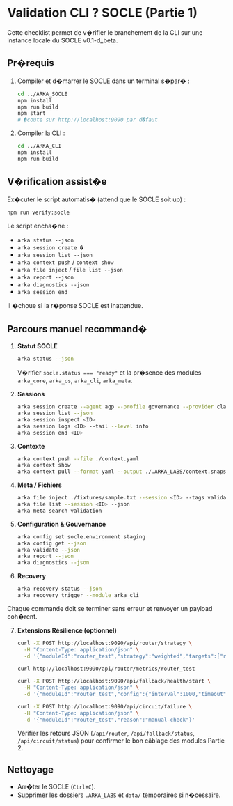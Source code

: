 ﻿# Validation CLI ? SOCLE (Partie 1)

Cette checklist permet de v�rifier le branchement de la CLI sur une instance locale du SOCLE v0.1-d_beta.

## Pr�requis

1. Compiler et d�marrer le SOCLE dans un terminal s�par� :
   ```bash
   cd ../ARKA_SOCLE
   npm install
   npm run build
   npm start
   # �coute sur http://localhost:9090 par d�faut
   ```

2. Compiler la CLI :
   ```bash
   cd ../ARKA_CLI
   npm install
   npm run build
   ```

## V�rification assist�e

Ex�cuter le script automatis� (attend que le SOCLE soit up) :

```bash
npm run verify:socle
```

Le script encha�ne :
- `arka status --json`
- `arka session create �`
- `arka session list --json`
- `arka context push` / `context show`
- `arka file inject` / `file list --json`
- `arka report --json`
- `arka diagnostics --json`
- `arka session end`

Il �choue si la r�ponse SOCLE est inattendue.

## Parcours manuel recommand�

1. **Statut SOCLE**
   ```bash
   arka status --json
   ```
   V�rifier `socle.status === "ready"` et la pr�sence des modules `arka_core`, `arka_os`, `arka_cli`, `arka_meta`.

2. **Sessions**
   ```bash
   arka session create --agent agp --profile governance --provider claude --terminal 1
   arka session list --json
   arka session inspect <ID>
   arka session logs <ID> --tail --level info
   arka session end <ID>
   ```

3. **Contexte**
   ```bash
   arka context push --file ./context.yaml
   arka context show
   arka context pull --format yaml --output ./.ARKA_LABS/context.snapshot.yaml
   ```

4. **Meta / Fichiers**
   ```bash
   arka file inject ./fixtures/sample.txt --session <ID> --tags validation
   arka file list --session <ID> --json
   arka meta search validation
   ```

5. **Configuration & Gouvernance**
   ```bash
   arka config set socle.environment staging
   arka config get --json
   arka validate --json
   arka report --json
   arka diagnostics --json
   ```

6. **Recovery**
   ```bash
   arka recovery status --json
   arka recovery trigger --module arka_cli
   ```

Chaque commande doit se terminer sans erreur et renvoyer un payload coh�rent.

7. **Extensions Résilience (optionnel)**
   ```bash
   curl -X POST http://localhost:9090/api/router/strategy \
     -H "Content-Type: application/json" \
     -d '{"moduleId":"router_test","strategy":"weighted","targets":["router_test","router_backup"],"weights":{"router_test":1,"router_backup":2}}'

   curl http://localhost:9090/api/router/metrics/router_test

   curl -X POST http://localhost:9090/api/fallback/health/start \
     -H "Content-Type: application/json" \
     -d '{"moduleId":"router_test","config":{"interval":1000,"timeout":500,"retries":1,"failureThreshold":1,"successThreshold":1}}'

   curl -X POST http://localhost:9090/api/circuit/failure \
     -H "Content-Type: application/json" \
     -d '{"moduleId":"router_test","reason":"manual-check"}'
   ```
   Vérifier les retours JSON (`/api/router`, `/api/fallback/status`, `/api/circuit/status`) pour confirmer le bon câblage des modules Partie 2.

## Nettoyage

- Arr�ter le SOCLE (`Ctrl+C`).
- Supprimer les dossiers `.ARKA_LABS` et `data/` temporaires si n�cessaire.

